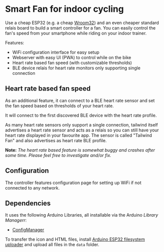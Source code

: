 # Smart Fan for indoor cycling

Use a cheap ESP32 (e.g. a cheap [Wroom32](https://www.espressif.com/en/products/modules/esp-wroom-32/overview)) and an even cheaper standard relais board to build a smart controller for a fan. You can easily control the fan's speed from your smartphone while riding on your indoor trainer. 

Features:
 * WiFi configuration interface for easy setup
 * Webserver with easy UI (PWA) to control while on the bike
 * Heart rate based fan speed (with customizable thresholds)
 * BLE device relais for heart rate monitors only supporting single connection

## Heart rate based fan speed 
 As an additional feature, it can connect to a BLE heart rate sensor and set the fan speed based on thresholds of your heart rate. 

It will connect to the first discovered BLE device with the heart rate profile.

As many heart rate sensors only support a single connection, tailwind itself advertises a heart rate sensor and acts as a relais so you can still have your heart rate displayed in your favourite app. The sensor is called "Tailwind Fan" and also advertises as heart rate BLE profile.

**Note:** *The heart rate based feature is somewhat buggy and crashes after some time. Please feel free to investigate and/or fix.*


## Configuration

The controller features configuration page for setting up WiFi if not connected to any network. 


## Dependencies

It uses the following Arduino Libraries, all installable via the Arduino *Library Managerr*:
  * [ConfigManager](https://github.com/nrwiersma/ConfigManager)

To transfer the icon and HTML files, install [Arduino ESP32 filesystem uploader](https://github.com/me-no-dev/arduino-esp32fs-plugin) and upload all files in the `data` folder.
